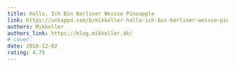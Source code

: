 ```yaml
---
title: Hallo, Ich Bin Berliner Weisse Pineapple
link: https://untappd.com/b/mikkeller-hallo-ich-bin-berliner-weisse-pineapple/2247443
authors: Mikkeller
authors_link: https://blog.mikkeller.dk/
# cover:
date: 2018-12-02
rating: 4.75
---
```

